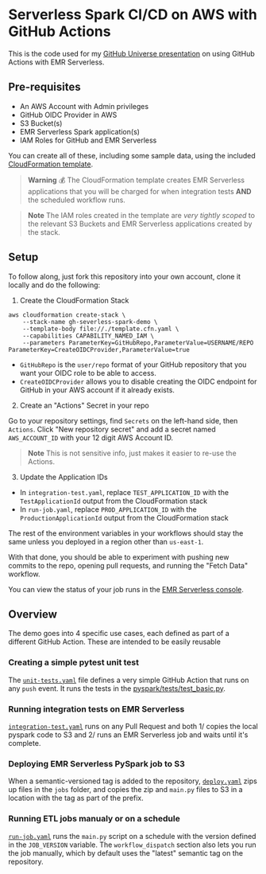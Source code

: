 # Serverless Spark CI/CD on AWS with GitHub Actions

This is the code used for my [GitHub Universe presentation](https://githubuniverse.com/events/detail/virtual-schedule/0a4737d4-4e63-4b50-8) on using GitHub Actions with EMR Serverless.

## Pre-requisites

- An AWS Account with Admin privileges
- GitHub OIDC Provider in AWS
- S3 Bucket(s)
- EMR Serverless Spark application(s)
- IAM Roles for GitHub and EMR Serverless

You can create all of these, including some sample data, using the included [CloudFormation template](template.cfn.yaml).

> **Warning** 💰 The CloudFormation template creates EMR Serverless applications that you will be charged for when integration tests **AND** the scheduled workflow runs.

> **Note** The IAM roles created in the template are _very tightly scoped_ to the relevant S3 Buckets and EMR Serverless applications created by the stack.

## Setup

To follow along, just fork this repository into your own account, clone it locally and do the following:

1. Create the CloudFormation Stack

```shell
aws cloudformation create-stack \
    --stack-name gh-severless-spark-demo \
    --template-body file://./template.cfn.yaml \
    --capabilities CAPABILITY_NAMED_IAM \
    --parameters ParameterKey=GitHubRepo,ParameterValue=USERNAME/REPO ParameterKey=CreateOIDCProvider,ParameterValue=true
```

- `GitHubRepo` is the `user/repo` format of your GitHub repository that you want your OIDC role to be able to access.
- `CreateOIDCProvider` allows you to disable creating the OIDC endpoint for GitHub in your AWS account if it already exists.

2. Create an "Actions" Secret in your repo

Go to your repository settings, find `Secrets` on the left-hand side, then `Actions`. Click "New repository secret" and add a secret named `AWS_ACCOUNT_ID` with your 12 digit AWS Account ID.

> **Note** This is not sensitive info, just makes it easier to re-use the Actions.

3. Update the Application IDs

- In `integration-test.yaml`, replace `TEST_APPLICATION_ID` with the `TestApplicationId` output from the CloudFormation stack
- In `run-job.yaml`, replace `PROD_APPLICATION_ID` with the `ProductionApplicationId` output from the CloudFormation stack

The rest of the environment variables in your workflows should stay the same unless you deployed in a region other than `us-east-1`.

With that done, you should be able to experiment with pushing new commits to the repo, opening pull requests, and running the "Fetch Data" workflow.

You can view the status of your job runs in the [EMR Serverless console](https://console.aws.amazon.com/emr/home#/serverless).

## Overview

The demo goes into 4 specific use cases, each defined as part of a different GitHub Action. These are intended to be easily reusable

### Creating a simple pytest unit test

The [`unit-tests.yaml`](.github/workflows/unit-tests.yaml) file defines a very simple GitHub Action that runs on any `push` event. It runs the tests in the [pyspark/tests/test_basic.py](./pyspark/tests/test_basic.py).

### Running integration tests on EMR Serverless

[`integration-test.yaml`](.github/workflows/integration-test.yaml) runs on any Pull Request and both 1/ copies the local pyspark code to S3 and 2/ runs an EMR Serverless job and waits until it's complete.

### Deploying EMR Serverless PySpark job to S3

When a semantic-versioned tag is added to the repository, [`deploy.yaml`](.github/workflows/deploy.yaml) zips up files in the `jobs` folder, and copies the zip and `main.py` files to S3 in a location with the tag as part of the prefix.

### Running ETL jobs manualy or on a schedule

[`run-job.yaml`](.github/workflows/run-job.yaml) runs the `main.py` script on a schedule with the version defined in the `JOB_VERSION` variable. The `workflow_dispatch` section also lets you run the job manually, which by default uses the "latest" semantic tag on the repository.
